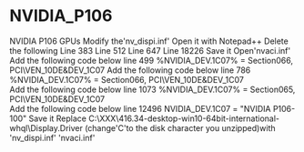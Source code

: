 # NVIDIA_P106
NVIDIA P106 GPUs
Modify the'nv_dispi.inf'
Open it with Notepad++
Delete the following
Line 383
Line 512
Line 647
Line 18226
Save it
Open'nvaci.inf'
Add the following code below line 499
%NVIDIA_DEV.1C07%           = Section066, PCI\VEN_10DE&DEV_1C07 
Add the following code below line 786
%NVIDIA_DEV.1C07%           = Section066, PCI\VEN_10DE&DEV_1C07  
Add the following code below line 1073
%NVIDIA_DEV.1C07%           = Section065, PCI\VEN_10DE&DEV_1C07  
Add the following code below line 12496
NVIDIA_DEV.1C07 = "NVIDIA P106-100"
Save it
Replace C:\XXX\416.34-desktop-win10-64bit-international-whql\Display.Driver (change'C'to the disk character you unzipped)with 'nv_dispi.inf' 'nvaci.inf'
